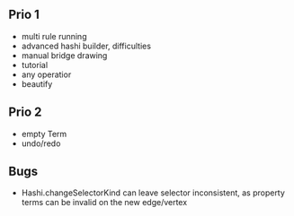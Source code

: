## Prio 1

- multi rule running
- advanced hashi builder, difficulties
- manual bridge drawing
- tutorial
- any operatior
- beautify

## Prio 2

- empty Term
- undo/redo

## Bugs

- Hashi.changeSelectorKind can leave selector inconsistent, as property terms can be invalid on the new edge/vertex
